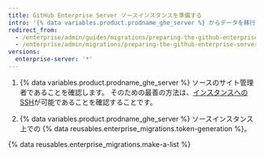 ```yaml
---
title: GitHub Enterprise Server ソースインスタンスを準備する
intro: '{% data variables.product.prodname_ghe_server %} からデータを移行する前に、インスタンスへの適切な認証と管理アクセスを持っているか確認してください。'
redirect_from:
  - /enterprise/admin/guides/migrations/preparing-the-github-enterprise-source-instance/
  - /enterprise/admin/migrations/preparing-the-github-enterprise-server-source-instance
versions:
  enterprise-server: '*'
---
```


1. {% data variables.product.prodname_ghe_server %} ソースのサイト管理者であることを確認します。 そのための最善の方法は、[インスタンスへのSSH](/enterprise/admin/guides/installation/accessing-the-administrative-shell-ssh/)が可能であることを確認することです。

2. {% data variables.product.prodname_ghe_server %} ソースインスタンス上での {% data reusables.enterprise_migrations.token-generation %}。

{% data reusables.enterprise_migrations.make-a-list %}
